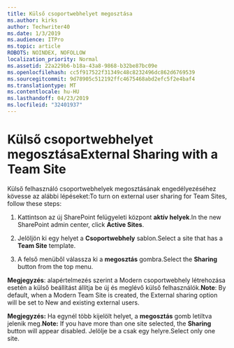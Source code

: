 ```yaml
---
title: Külső csoportwebhelyet megosztása
ms.author: kirks
author: Techwriter40
ms.date: 1/3/2019
ms.audience: ITPro
ms.topic: article
ROBOTS: NOINDEX, NOFOLLOW
localization_priority: Normal
ms.assetid: 22a229b6-b18a-43a8-9868-b32be87bc09e
ms.openlocfilehash: cc5f917522f31349c48c8232496dc862d6769539
ms.sourcegitcommit: 9d78905c512192ffc4675468abd2efc5f2e4baf4
ms.translationtype: MT
ms.contentlocale: hu-HU
ms.lasthandoff: 04/23/2019
ms.locfileid: "32401937"
---
```

# <a name="external-sharing-with-a-team-site"></a><span data-ttu-id="e059d-102">Külső csoportwebhelyet megosztása</span><span class="sxs-lookup"><span data-stu-id="e059d-102">External Sharing with a Team Site</span></span>

<span data-ttu-id="e059d-103">Külső felhasználó csoportwebhelyek megosztásának engedélyezéséhez kövesse az alábbi lépéseket:</span><span class="sxs-lookup"><span data-stu-id="e059d-103">To turn on external user sharing for Team Sites, follow these steps:</span></span> 
  
1. <span data-ttu-id="e059d-104">Kattintson az új SharePoint felügyeleti központ **aktív helyek**.</span><span class="sxs-lookup"><span data-stu-id="e059d-104">In the new SharePoint admin center, click **Active Sites**.</span></span>
  
2. <span data-ttu-id="e059d-105">Jelöljön ki egy helyet a **Csoportwebhely** sablon.</span><span class="sxs-lookup"><span data-stu-id="e059d-105">Select a site that has a **Team Site** template.</span></span> 
  
3. <span data-ttu-id="e059d-106">A felső menüből válassza ki a **megosztás** gombra.</span><span class="sxs-lookup"><span data-stu-id="e059d-106">Select the **Sharing** button from the top menu.</span></span> 
  
 <span data-ttu-id="e059d-107">**Megjegyzés**: alapértelmezés szerint a Modern csoportwebhely létrehozása esetén a külső beállítást állítja be új és meglévő külső felhasználók.</span><span class="sxs-lookup"><span data-stu-id="e059d-107">**Note**: By default, when a Modern Team Site is created, the External sharing option will be set to New and existing external users.</span></span> 
  
 <span data-ttu-id="e059d-108">**Megjegyzés:** Ha egynél több kijelölt helyet, a **megosztás** gomb letiltva jelenik meg.</span><span class="sxs-lookup"><span data-stu-id="e059d-108">**Note:** If you have more than one site selected, the **Sharing** button will appear disabled.</span></span> <span data-ttu-id="e059d-109">Jelölje be a csak egy helyre.</span><span class="sxs-lookup"><span data-stu-id="e059d-109">Select only one site.</span></span> 
  

